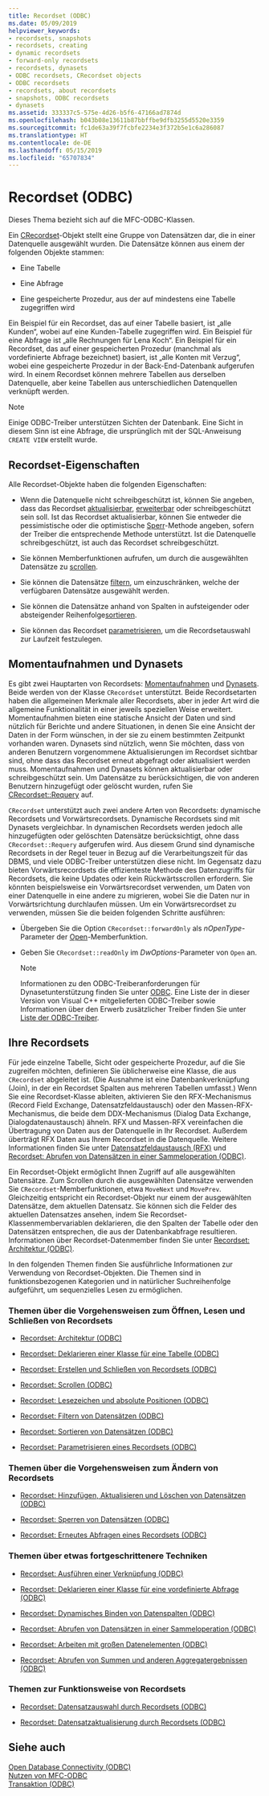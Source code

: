 ```yaml
---
title: Recordset (ODBC)
ms.date: 05/09/2019
helpviewer_keywords:
- recordsets, snapshots
- recordsets, creating
- dynamic recordsets
- forward-only recordsets
- recordsets, dynasets
- ODBC recordsets, CRecordset objects
- ODBC recordsets
- recordsets, about recordsets
- snapshots, ODBC recordsets
- dynasets
ms.assetid: 333337c5-575e-4d26-b5f6-47166ad7874d
ms.openlocfilehash: b043b08e13611b87bbffbe9dfb3255d5520e3359
ms.sourcegitcommit: fc1de63a39f7fcbfe2234e3f372b5e1c6a286087
ms.translationtype: HT
ms.contentlocale: de-DE
ms.lasthandoff: 05/15/2019
ms.locfileid: "65707834"
---
```

# <a name="recordset-odbc"></a>Recordset (ODBC)

Dieses Thema bezieht sich auf die MFC-ODBC-Klassen.

Ein [CRecordset](../../mfc/reference/crecordset-class.md)-Objekt stellt eine Gruppe von Datensätzen dar, die in einer Datenquelle ausgewählt wurden. Die Datensätze können aus einem der folgenden Objekte stammen:

- Eine Tabelle

- Eine Abfrage

- Eine gespeicherte Prozedur, aus der auf mindestens eine Tabelle zugegriffen wird

Ein Beispiel für ein Recordset, das auf einer Tabelle basiert, ist „alle Kunden“, wobei auf eine Kunden-Tabelle zugegriffen wird. Ein Beispiel für eine Abfrage ist „alle Rechnungen für Lena Koch“. Ein Beispiel für ein Recordset, das auf einer gespeicherten Prozedur (manchmal als vordefinierte Abfrage bezeichnet) basiert, ist „alle Konten mit Verzug“, wobei eine gespeicherte Prozedur in der Back-End-Datenbank aufgerufen wird. In einem Recordset können mehrere Tabellen aus derselben Datenquelle, aber keine Tabellen aus unterschiedlichen Datenquellen verknüpft werden.

> [!NOTE]
>  Einige ODBC-Treiber unterstützen Sichten der Datenbank. Eine Sicht in diesem Sinn ist eine Abfrage, die ursprünglich mit der SQL-Anweisung `CREATE VIEW` erstellt wurde.

##  <a name="_core_recordset_capabilities"></a> Recordset-Eigenschaften

Alle Recordset-Objekte haben die folgenden Eigenschaften:

- Wenn die Datenquelle nicht schreibgeschützt ist, können Sie angeben, dass das Recordset [aktualisierbar](../../data/odbc/recordset-adding-updating-and-deleting-records-odbc.md), [erweiterbar](../../data/odbc/recordset-adding-updating-and-deleting-records-odbc.md) oder schreibgeschützt sein soll. Ist das Recordset aktualisierbar, können Sie entweder die pessimistische oder die optimistische [Sperr](../../data/odbc/recordset-locking-records-odbc.md)-Methode angeben, sofern der Treiber die entsprechende Methode unterstützt. Ist die Datenquelle schreibgeschützt, ist auch das Recordset schreibgeschützt.

- Sie können Memberfunktionen aufrufen, um durch die ausgewählten Datensätze zu [scrollen](../../data/odbc/recordset-scrolling-odbc.md).

- Sie können die Datensätze [filtern](../../data/odbc/recordset-filtering-records-odbc.md), um einzuschränken, welche der verfügbaren Datensätze ausgewählt werden.

- Sie können die Datensätze anhand von Spalten in aufsteigender oder absteigender Reihenfolge[sortieren](../../data/odbc/recordset-sorting-records-odbc.md).

- Sie können das Recordset [parametrisieren](../../data/odbc/recordset-parameterizing-a-recordset-odbc.md), um die Recordsetauswahl zur Laufzeit festzulegen.

##  <a name="_core_snapshots_and_dynasets"></a> Momentaufnahmen und Dynasets

Es gibt zwei Hauptarten von Recordsets: [Momentaufnahmen](../../data/odbc/snapshot.md) und [Dynasets](../../data/odbc/dynaset.md). Beide werden von der Klasse `CRecordset` unterstützt. Beide Recordsetarten haben die allgemeinen Merkmale aller Recordsets, aber in jeder Art wird die allgemeine Funktionalität in einer jeweils speziellen Weise erweitert. Momentaufnahmen bieten eine statische Ansicht der Daten und sind nützlich für Berichte und andere Situationen, in denen Sie eine Ansicht der Daten in der Form wünschen, in der sie zu einem bestimmten Zeitpunkt vorhanden waren. Dynasets sind nützlich, wenn Sie möchten, dass von anderen Benutzern vorgenommene Aktualisierungen im Recordset sichtbar sind, ohne dass das Recordset erneut abgefragt oder aktualisiert werden muss. Momentaufnahmen und Dynasets können aktualisierbar oder schreibgeschützt sein. Um Datensätze zu berücksichtigen, die von anderen Benutzern hinzugefügt oder gelöscht wurden, rufen Sie [CRecordset::Requery](../../mfc/reference/crecordset-class.md#requery) auf.

`CRecordset` unterstützt auch zwei andere Arten von Recordsets: dynamische Recordsets und Vorwärtsrecordsets. Dynamische Recordsets sind mit Dynasets vergleichbar. In dynamischen Recordsets werden jedoch alle hinzugefügten oder gelöschten Datensätze berücksichtigt, ohne dass `CRecordset::Requery` aufgerufen wird. Aus diesem Grund sind dynamische Recordsets in der Regel teuer in Bezug auf die Verarbeitungszeit für das DBMS, und viele ODBC-Treiber unterstützen diese nicht. Im Gegensatz dazu bieten Vorwärtsrecordsets die effizienteste Methode des Datenzugriffs für Recordsets, die keine Updates oder kein Rückwärtsscrollen erfordern. Sie könnten beispielsweise ein Vorwärtsrecordset verwenden, um Daten von einer Datenquelle in eine andere zu migrieren, wobei Sie die Daten nur in Vorwärtsrichtung durchlaufen müssen. Um ein Vorwärtsrecordset zu verwenden, müssen Sie die beiden folgenden Schritte ausführen:

- Übergeben Sie die Option `CRecordset::forwardOnly` als *nOpenType*-Parameter der [Open](../../mfc/reference/crecordset-class.md#open)-Memberfunktion.

- Geben Sie `CRecordset::readOnly` im *DwOptions*-Parameter von `Open` an.

    > [!NOTE]
    >  Informationen zu den ODBC-Treiberanforderungen für Dynasetunterstützung finden Sie unter [ODBC](../../data/odbc/odbc-basics.md). Eine Liste der in dieser Version von Visual C++ mitgelieferten ODBC-Treiber sowie Informationen über den Erwerb zusätzlicher Treiber finden Sie unter [Liste der ODBC-Treiber](../../data/odbc/odbc-driver-list.md).

##  <a name="_core_your_recordsets"></a> Ihre Recordsets

Für jede einzelne Tabelle, Sicht oder gespeicherte Prozedur, auf die Sie zugreifen möchten, definieren Sie üblicherweise eine Klasse, die aus `CRecordset` abgeleitet ist. (Die Ausnahme ist eine Datenbankverknüpfung (Join), in der ein Recordset Spalten aus mehreren Tabellen umfasst.) Wenn Sie eine Recordset-Klasse ableiten, aktivieren Sie den RFX-Mechanismus (Record Field Exchange, Datensatzfeldaustausch) oder den Massen-RFX-Mechanismus, die beide dem DDX-Mechanismus (Dialog Data Exchange, Dialogdatenaustausch) ähneln. RFX und Massen-RFX vereinfachen die Übertragung von Daten aus der Datenquelle in Ihr Recordset. Außerdem überträgt RFX Daten aus Ihrem Recordset in die Datenquelle. Weitere Informationen finden Sie unter [Datensatzfeldaustausch (RFX)](../../data/odbc/record-field-exchange-rfx.md) und [Recordset: Abrufen von Datensätzen in einer Sammeloperation (ODBC)](../../data/odbc/recordset-fetching-records-in-bulk-odbc.md).

Ein Recordset-Objekt ermöglicht Ihnen Zugriff auf alle ausgewählten Datensätze. Zum Scrollen durch die ausgewählten Datensätze verwenden Sie `CRecordset`-Memberfunktionen, etwa `MoveNext` und `MovePrev`. Gleichzeitig entspricht ein Recordset-Objekt nur einem der ausgewählten Datensätze, dem aktuellen Datensatz. Sie können sich die Felder des aktuellen Datensatzes ansehen, indem Sie Recordset-Klassenmembervariablen deklarieren, die den Spalten der Tabelle oder den Datensätzen entsprechen, die aus der Datenbankabfrage resultieren. Informationen über Recordset-Datenmember finden Sie unter [Recordset: Architektur (ODBC)](../../data/odbc/recordset-architecture-odbc.md).

In den folgenden Themen finden Sie ausführliche Informationen zur Verwendung von Recordset-Objekten. Die Themen sind in funktionsbezogenen Kategorien und in natürlicher Suchreihenfolge aufgeführt, um sequenzielles Lesen zu ermöglichen.

### <a name="topics-about-the-mechanics-of-opening-reading-and-closing-recordsets"></a>Themen über die Vorgehensweisen zum Öffnen, Lesen und Schließen von Recordsets

- [Recordset: Architektur (ODBC)](../../data/odbc/recordset-architecture-odbc.md)

- [Recordset: Deklarieren einer Klasse für eine Tabelle (ODBC)](../../data/odbc/recordset-declaring-a-class-for-a-table-odbc.md)

- [Recordset: Erstellen und Schließen von Recordsets (ODBC)](../../data/odbc/recordset-creating-and-closing-recordsets-odbc.md)

- [Recordset: Scrollen (ODBC)](../../data/odbc/recordset-scrolling-odbc.md)

- [Recordset: Lesezeichen und absolute Positionen (ODBC)](../../data/odbc/recordset-bookmarks-and-absolute-positions-odbc.md)

- [Recordset: Filtern von Datensätzen (ODBC)](../../data/odbc/recordset-filtering-records-odbc.md)

- [Recordset: Sortieren von Datensätzen (ODBC)](../../data/odbc/recordset-sorting-records-odbc.md)

- [Recordset: Parametrisieren eines Recordsets (ODBC)](../../data/odbc/recordset-parameterizing-a-recordset-odbc.md)

### <a name="topics-about-the-mechanics-of-modifying-recordsets"></a>Themen über die Vorgehensweisen zum Ändern von Recordsets

- [Recordset: Hinzufügen, Aktualisieren und Löschen von Datensätzen (ODBC)](../../data/odbc/recordset-adding-updating-and-deleting-records-odbc.md)

- [Recordset: Sperren von Datensätzen (ODBC)](../../data/odbc/recordset-locking-records-odbc.md)

- [Recordset: Erneutes Abfragen eines Recordsets (ODBC)](../../data/odbc/recordset-requerying-a-recordset-odbc.md)

### <a name="topics-about-somewhat-more-advanced-techniques"></a>Themen über etwas fortgeschrittenere Techniken

- [Recordset: Ausführen einer Verknüpfung (ODBC)](../../data/odbc/recordset-performing-a-join-odbc.md)

- [Recordset: Deklarieren einer Klasse für eine vordefinierte Abfrage (ODBC)](../../data/odbc/recordset-declaring-a-class-for-a-predefined-query-odbc.md)

- [Recordset: Dynamisches Binden von Datenspalten (ODBC)](../../data/odbc/recordset-dynamically-binding-data-columns-odbc.md)

- [Recordset: Abrufen von Datensätzen in einer Sammeloperation (ODBC)](../../data/odbc/recordset-fetching-records-in-bulk-odbc.md)

- [Recordset: Arbeiten mit großen Datenelementen (ODBC)](../../data/odbc/recordset-working-with-large-data-items-odbc.md)

- [Recordset: Abrufen von Summen und anderen Aggregatergebnissen (ODBC)](../../data/odbc/recordset-obtaining-sums-and-other-aggregate-results-odbc.md)

### <a name="topics-about-how-recordsets-work"></a>Themen zur Funktionsweise von Recordsets

- [Recordset: Datensatzauswahl durch Recordsets (ODBC)](../../data/odbc/recordset-how-recordsets-select-records-odbc.md)

- [Recordset: Datensatzaktualisierung durch Recordsets (ODBC)](../../data/odbc/recordset-how-recordsets-update-records-odbc.md)

## <a name="see-also"></a>Siehe auch

[Open Database Connectivity (ODBC)](../../data/odbc/open-database-connectivity-odbc.md)<br/>
[Nutzen von MFC-ODBC](../../mfc/reference/adding-an-mfc-odbc-consumer.md)<br/>
[Transaktion (ODBC)](../../data/odbc/transaction-odbc.md)